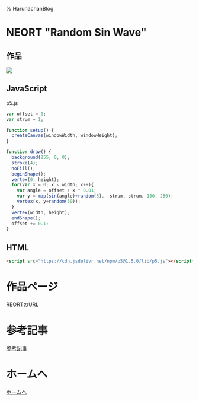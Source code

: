 % HarunachanBlog

# NEORT "Random Sin Wave"

## 作品

![](./p1216_4.gif)

## JavaScript

p5.js

```javascript
var offset = 0;
var strum = 1;

function setup() {
  createCanvas(windowWidth, windowHeight);
}

function draw() {
  background(255, 0, 0);
  stroke(4);
  noFill();
  beginShape();
  vertex(0, height);
  for(var x = 0; x < width; x++){
    var angle = offset + x * 0.01;
    var y = map(sin(angle)+random(5), -strum, strum, 150, 250);
    vertex(x, y+random(50));
  }
  vertex(width, height);
  endShape();
  offset += 0.1;
}
```
## HTML

```HTML
<script src="https://cdn.jsdelivr.net/npm/p5@1.5.0/lib/p5.js"></script>
```

# 作品ページ

[REORTのURL](https://neort.io/art/ce9v6q4n70rvflp1dsbg)

# 参考記事

[参考記事](https://editor.p5js.org/stevenraysimon/sketches/HyTseadOg)

# ホームへ

[ホームへ](https://harunachan.com)

